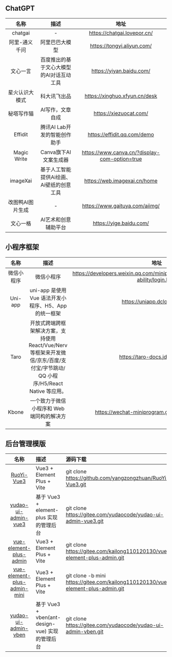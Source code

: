 ## ChatGPT  
|名称|描述|地址|  
|:---:|:---:|:---:|
|chatgai|-|https://chatgai.lovepor.cn/|
|阿里-通义千问|阿里巴巴大模型|https://tongyi.aliyun.com/|
|文心一言|百度推出的基于文心大模型的AI对话互动工具|https://yiyan.baidu.com/|  
|星火认识大模式|科大讯飞出品|https://xinghuo.xfyun.cn/desk|  
|秘塔写作猫|AI写作，文章自成|https://xiezuocat.com/|  
|Effidit|腾讯AI Lab开发的智能创作助手|https://effidit.qq.com/demo|  
|Magic Write|Canva旗下AI文案生成器|https://www.canva.cn/?display-com-option=true|
|imageXai|基于人工智能提供Ai绘画、Ai壁纸的创意工具|https://web.imagexai.cn/home|  
|改图鸭AI图片生成|-|https://www.gaituya.com/aiimg/|
|文心一格|AI艺术和创意辅助平台|https://yige.baidu.com/|


## 小程序框架  
|名称|描述|地址|
|:---:|:---:|:---:|
|微信小程序|微信小程序|https://developers.weixin.qq.com/miniprogram/dev/framework/open-ability/login.html|
|Uni-app|uni-app 是使用 Vue 语法开发小程序、H5、App的统一框架|https://uniapp.dcloud.net.cn/|  
|Taro|开放式跨端跨框架解决方案，支持使用 React/Vue/Nerv 等框架来开发微信/京东/百度/支付宝/字节跳动/ QQ 小程序/H5/React Native 等应用。|https://taro-docs.jd.com/docs/|
|Kbone|一个致力于微信小程序和 Web 端同构的解决方案|https://wechat-miniprogram.github.io/kbone/docs/|  

## 后台管理模版  
|名称|描述|源码下载|
|:---:|:---|:---|
|[RuoYi-Vue3](https://github.com/yangzongzhuan/RuoYi-Vue3)| Vue3 + Element Plus + Vite|git clone https://github.com/yangzongzhuan/RuoYi-Vue3.git| 
|[yudao-ui-admin-vue3](https://gitee.com/yudaocode/yudao-ui-admin-vue3)|基于 Vue3 + element-plus 实现的管理后台|git clone https://gitee.com/yudaocode/yudao-ui-admin-vue3.git|  
|[vue-element-plus-admin](https://gitee.com/kailong110120130/vue-element-plus-admin)|Vue3 + Element Plus + Vite|git clone https://gitee.com/kailong110120130/vue-element-plus-admin.git|
|[vue-element-plus-admin-mini](https://gitee.com/kailong110120130/vue-element-plus-admin/tree/mini/)|Vue3 + Element Plus + Vite|git clone -b mini https://gitee.com/kailong110120130/vue-element-plus-admin.git| 
|[yudao-ui-admin-vben](https://gitee.com/yudaocode/yudao-ui-admin-vben)|基于 Vue3 + vben(ant-design-vue) 实现的管理后台|git clone https://gitee.com/yudaocode/yudao-ui-admin-vben.git|